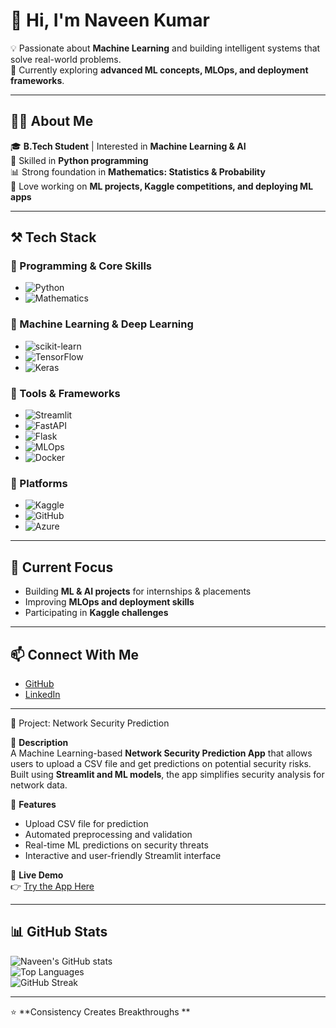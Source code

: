 # 👋 Hi, I'm Naveen Kumar  

💡 Passionate about **Machine Learning** and building intelligent systems that solve real-world problems.  
🌱 Currently exploring **advanced ML concepts, MLOps, and deployment frameworks**.  

---

## 🧑‍💻 About Me  
🎓 **B.Tech Student** | Interested in **Machine Learning & AI**  
🐍 Skilled in **Python programming**  
📊 Strong foundation in **Mathematics: Statistics & Probability**  
🚀 Love working on **ML projects, Kaggle competitions, and deploying ML apps**  

---

## ⚒️ Tech Stack  

### 🔹 Programming & Core Skills  
- ![Python](https://img.shields.io/badge/Python-3776AB?style=flat&logo=python&logoColor=white)  
- ![Mathematics](https://img.shields.io/badge/Mathematics-Logic-brightgreen?style=flat)  

### 🔹 Machine Learning & Deep Learning  
- ![scikit-learn](https://img.shields.io/badge/scikit--learn-F7931E?style=flat&logo=scikit-learn&logoColor=white)  
- ![TensorFlow](https://img.shields.io/badge/TensorFlow-FF6F00?style=flat&logo=tensorflow&logoColor=white)  
- ![Keras](https://img.shields.io/badge/Keras-D00000?style=flat&logo=keras&logoColor=white)  

### 🔹 Tools & Frameworks  
- ![Streamlit](https://img.shields.io/badge/Streamlit-FF4B4B?style=flat&logo=streamlit&logoColor=white)  
- ![FastAPI](https://img.shields.io/badge/FastAPI-009688?style=flat&logo=fastapi&logoColor=white)  
- ![Flask](https://img.shields.io/badge/Flask-000000?style=flat&logo=flask&logoColor=white)  
- ![MLOps](https://img.shields.io/badge/MLOps-009688?style=flat&logo=mlflow&logoColor=white)  
- ![Docker](https://img.shields.io/badge/Docker-2496ED?style=flat&logo=docker&logoColor=white)  

### 🔹 Platforms  
- ![Kaggle](https://img.shields.io/badge/Kaggle-20BEFF?style=flat&logo=kaggle&logoColor=white)  
- ![GitHub](https://img.shields.io/badge/GitHub-181717?style=flat&logo=github&logoColor=white)  
- ![Azure](https://img.shields.io/badge/Azure-0078D4?style=flat&logo=microsoft-azure&logoColor=white)  

---

## 📌 Current Focus  
- Building **ML & AI projects** for internships & placements  
- Improving **MLOps and deployment skills**  
- Participating in **Kaggle challenges**  

---

## 📫 Connect With Me  
- [GitHub](#)  
- [LinkedIn](#)  

---
🔐 Project: Network Security Prediction  

📌 **Description**  
A Machine Learning-based **Network Security Prediction App** that allows users to upload a CSV file and get predictions on potential security risks.  
Built using **Streamlit and ML models**, the app simplifies security analysis for network data.  

📂 **Features**  
- Upload CSV file for prediction  
- Automated preprocessing and validation  
- Real-time ML predictions on security threats  
- Interactive and user-friendly Streamlit interface  

🚀 **Live Demo**  
👉 [Try the App Here](https://naveenkumar-2007-security-app-gsmyb0.streamlit.app/)  


---

## 📊 GitHub Stats  

![Naveen's GitHub stats](https://github-readme-stats.vercel.app/api?username=YOUR_GITHUB_USERNAME&show_icons=true&theme=tokyonight)  
![Top Languages](https://github-readme-stats.vercel.app/api/top-langs/?username=YOUR_GITHUB_USERNAME&layout=compact&theme=tokyonight)  
![GitHub Streak](https://streak-stats.demolab.com/?user=YOUR_GITHUB_USERNAME&theme=tokyonight)  

---
⭐️ **Consistency Creates Breakthroughs **
